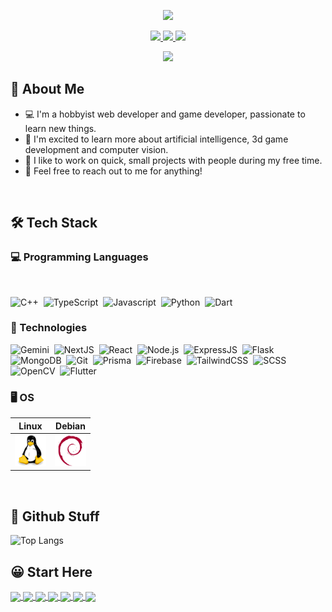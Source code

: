 <p align="center">
	<img src="Hello There!.png">
</p>

<p align="center">
	<a href="https://discord.com/users/974579792248700938/">
		<img src="https://img.shields.io/badge/Discord-7289d9?style=for-the-badge&logo=discord&logoColor=white" />
	</a>
	<a href="mailto:limweijen96@gmail.com">
		<img src="https://img.shields.io/badge/Gmail-D14836?style=for-the-badge&logo=gmail&logoColor=white" />
	</a>
  <a href="https://www.instagram.com/limweijen96/">
		<img src="https://img.shields.io/badge/Instagram-8a3ab9?style=for-the-badge&logo=instagram&logoColor=white" />
	</a>
</p>

<p align="center">
	<img src="https://komarev.com/ghpvc/?username=limweijen&color=blueviolet&style=flat-square&label=Profile+Views" />
</p>

<h2>👋&nbsp;About Me</h2>

- 💻&nbsp;I'm a hobbyist web developer and game developer, passionate to learn new things.
- 🌱&nbsp;I'm excited to learn more about artificial intelligence, 3d game development and computer vision.
- 🧩&nbsp;I like to work on quick, small projects with people during my free time.
- 💬&nbsp;Feel free to reach out to me for anything!

<br>

<h2>🛠&nbsp;Tech Stack</h2>
<h3>💻&nbsp;Programming Languages</h3>
<br>

![C++](https://img.shields.io/badge/-C++-05122A?style=flat&logo=C%2B%2B&logoColor=00599C)&nbsp;
![TypeScript](https://img.shields.io/badge/-TypeScript-05122A?style=flat&logo=typescript)&nbsp;
![Javascript](https://img.shields.io/badge/-Javascript-05122A?style=flat&logo=javascript)&nbsp;
![Python](https://img.shields.io/badge/-Python-05122A?style=flat&logo=python)&nbsp;
![Dart](https://img.shields.io/badge/-Dart-05122A?style=flat&logo=dart)&nbsp;

<h3>🚀&nbsp;Technologies</h3>

![Gemini](https://img.shields.io/badge/-Gemini-05122A?style=flat&logo=googlegemini)&nbsp;
![NextJS](https://img.shields.io/badge/-NextJS-05122A?style=flat&logo=next.js)&nbsp;
![React](https://img.shields.io/badge/-React-05122A?style=flat&logo=react)&nbsp;
![Node.js](https://img.shields.io/badge/-Node.js-05122A?style=flat&logo=node.js)&nbsp;
![ExpressJS](https://img.shields.io/badge/-ExpressJS-05122A?style=flat&logo=express)&nbsp;
![Flask](https://img.shields.io/badge/-Flask-05122A?style=flat&logo=flask)&nbsp;
![MongoDB](https://img.shields.io/badge/-MongoDB-05122A?style=flat&logo=mongodb)&nbsp;
![Git](https://img.shields.io/badge/-Git-05122A?style=flat&logo=git)&nbsp;
![Prisma](https://img.shields.io/badge/-Prisma-05122A?style=flat&logo=prisma)&nbsp;
![Firebase](https://img.shields.io/badge/-Firebase-05122A?style=flat&logo=firebase)&nbsp;
![TailwindCSS](https://img.shields.io/badge/-TailwindCSS-05122A?style=flat&logo=tailwindcss)&nbsp;
![SCSS](https://img.shields.io/badge/-SCSS-05122A?style=flat&logo=sass)&nbsp;
![OpenCV](https://img.shields.io/badge/-OpenCV-05122A?style=flat&logo=opencv)&nbsp;
![Flutter](https://img.shields.io/badge/-Flutter-05122A?style=flat&logo=flutter)&nbsp;

### 🖥️&nbsp;OS
| Linux | Debian |
| ----- | ----- |
| <img src="https://github.com/devicons/devicon/blob/master/icons/linux/linux-original.svg" width="50" /> | <img src="https://github.com/devicons/devicon/blob/master/icons/debian/debian-original.svg" width="50" /> |

<br>

<h2>📕&nbsp;Github Stuff</h2>

![Top Langs](https://github-readme-stats.vercel.app/api/top-langs/?username=limweijen&theme=github_dark)
<br>

<h2>😀&nbsp;Start Here</h2>
<a href="https://github.com/LimWeiJen/portfolio">
  <img align="center" src="https://github-readme-stats.vercel.app/api/pin/?username=limweijen&repo=portfolio&theme=github_dark" />
</a>
<a href="https://github.com/LimWeiJen/echo-letters">
  <img align="center" src="https://github-readme-stats.vercel.app/api/pin/?username=limweijen&repo=echo-letters&theme=github_dark" />
</a>
<a href="https://github.com/LimWeiJen/open-source-chat-client">
  <img align="center" src="https://github-readme-stats.vercel.app/api/pin/?username=limweijen&repo=open-source-chat-client&theme=github_dark" />
</a>
<a href="https://github.com/LimWeiJen/route-in">
  <img align="center" src="https://github-readme-stats.vercel.app/api/pin/?username=limweijen&repo=route-in&theme=github_dark" />
</a>
<a href="https://github.com/LimWeiJen/wallet-mate">
  <img align="center" src="https://github-readme-stats.vercel.app/api/pin/?username=limweijen&repo=wallet-mate&theme=github_dark" />
</a>
<a href="https://github.com/LimWeiJen/start-today">
  <img align="center" src="https://github-readme-stats.vercel.app/api/pin/?username=limweijen&repo=start-today&theme=github_dark" />
</a>
<a href="https://github.com/LimWeiJen/wordle-with-a-twist">
  <img align="center" src="https://github-readme-stats.vercel.app/api/pin/?username=limweijen&repo=wordle-with-a-twist&theme=github_dark" />
</a>
